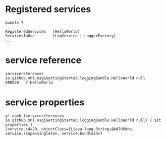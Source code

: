 # Registered services

```
bundle 7
...
RegisteredServices   [HelloWorld]
ServicesInUse        [LogService | LoggerFactory]
...
```

# service reference

```
servicereferences io.github.mnl.osgiGettingStarted.loggingBundle.HelloWorld null
000020   7 HelloWorld  
```

# service properties 

```
g! each (servicereferences io.github.mnl.osgiGettingStarted.loggingBundle.HelloWorld null) { $it properties }
[service.id=20, objectClass=[Ljava.lang.String;@4d7d6dde, service.scope=singleton, service.bundleid=7
```